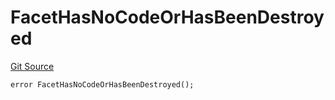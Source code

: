 # FacetHasNoCodeOrHasBeenDestroyed
[Git Source](https://github.com/thrackle-io/forte-rules-engine/blob/c68a304eba8615cfb7f60cfb23fe792f1083c190/src/client/token/handler/diamond/HandlerDiamond.sol)


```solidity
error FacetHasNoCodeOrHasBeenDestroyed();
```

